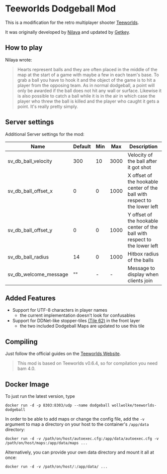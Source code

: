 # Teeworlds Dodgeball Mod

This is a modification for the retro multiplayer shooter [Teeworlds](https://teeworlds.com).

It was originally developed by [Nilaya](https://www.teeworlds.com/forum/viewtopic.php?id=8652) and updated by [Getkey](https://www.teeworlds.com/forum/viewtopic.php?pid=116597).

## How to play

Nilaya wrote:

>Hearts represent balls and they are often placed in the middle of the map at the start of a game with maybe a few in each team's base. To grab a ball you have to hook it and the object of the game is to hit a player from the opposing team.
>As in normal dodgeball, a point will only be awarded if the ball does not hit any wall or surface. Likewise it is also possible to catch a ball while it is in the air in which case the player who threw the ball is killed and the player who caught it gets a point.
>It's really pretty simply.

## Server settings

Additional Server settings for the mod:

| Name                  | Default | Min | Max  | Description                                                                |
| --------------------- | ------- | --- | ---- | -------------------------------------------------------------------------- |
| sv_db_ball_velocity   | 300     | 10  | 3000 | Velocity of the ball after it got shot                                     |
| sv_db_ball_offset_x   | 0       | 0   | 1000 | X offset of the hookable center of the ball with respect to the lower left |
| sv_db_ball_offset_y   | 0       | 0   | 1000 | Y offset of the hookable center of the ball with respect to the lower left |
| sv_db_ball_radius     | 14      | 0   | 1000 | Hitbox radius of the balls                                                 |
| sv_db_welcome_message | ""      | -   | -    | Message to display when clients join                                       |

## Added Features

- Support for UTF-8 characters in player names
  - the current implementation doesn't look for confusables
- Support for DDNet-like stopper-tiles [(Tile 62)](https://wiki.ddnet.tw/game-tiles/entities/) in the front layer
  - the two included Dodgeball Maps are updated to use this tile

## Compiling

Just follow the official guides on the [Teeworlds Website](https://www.teeworlds.com/?page=docs&wiki=hacking).

>This mod is based on Teeworlds v0.6.4, so for compilation you need bam 4.0.

## Docker Image

To just run the latest version, type

    docker run -d -p 8303:8303/udp --name dodgeball wollwolke/teeworlds-dodgeball

In order to be able to add maps or change the config file, add the `-v` argument to map a directory on your host to the container's `/app/data` directory:

    docker run -d -v /path/on/host/autoexec.cfg:/app/data/autoexec.cfg -v /path/on/host/maps:/app/data/maps ...

Alternatively, you can provide your own data directory and mount it all at once:

    docker run -d -v /path/on/host/:/app/data/ ...
